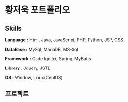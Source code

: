 # 황재욱 포트폴리오
## Skills
**Language :** Html, Java, JavaScript, PHP, Python, JSP, CSS

**DataBase :** MySql, MariaDB, MS-Sql

**Framework :** Code Igniter, Spring, MyBatis

**Library :** Jquery, JSTL

**OS :** Window, Linux(CentOS)

## 프로젝트


